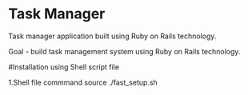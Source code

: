 
# Task Manager
Task manager application built using Ruby on Rails technology.

Goal - build task management system using Ruby on Rails technology.

#Installation using Shell script file

1.Shell file commmand
   source ./fast_setup.sh



